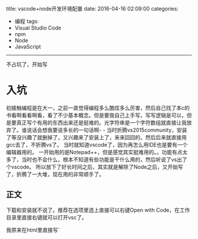 title: vscode+node开发环境配置
date: 2016-04-16 02:09:00
categories:
- 编程
tags:
- Visual Studio Code
- npm
- Node
- JavaScript
---
不占坑了，开始写
# 入坑
初接触编程是在大一，之前一直觉得编程多么酷炫多么厉害，然后自己找了本c的书看啊看看啊看，看了不少基本概念。但是要我自己上手写，写写逻辑是可以，但是要真正写个有用的东西出来还是挺难的。光字符串是一个字符数组就直接让我放弃了。谁说话会想我要说多长的一句话啊- -
当时折腾vs2015community，安装了等没兴趣了就删掉了，又兴趣来了安装上了，来来回回的，然后后来就直接用gcc去了，不折腾vs了。
当时就知道vscode了，因为再怎么用IDE也是要有一个编辑器用的。 一开始用的是Notepad++，但是感觉其实挺难用的。。功能有点太多了，当时也不会什么，根本不知道有些功能是干什么用的，然后听说了vs出了个vscode。
所以放下了好长时间之后，其实就是解除了Node之后，又开始写了，折腾了一大堆，现在用的非常顺手了。

<!-- more -->

## 正文

下载和安装就不说了。推荐在选项里选上直接可以右键Open with Code，在工作目录里直接右键就可以打开vsc了。

我原来在html里直接写`<script>``标签的时候本来本来是有自动补全的，后来在某一个版本更新之后居然消失不见了。本来我也没想折腾的，这一次更新之后本来各种对象的方法我都记不住，你还不提示我了，我怎么玩？
所以就干脆折腾一下好了。

## 自动补全-Typings

  Typings直接用npm安装，不知道如何








